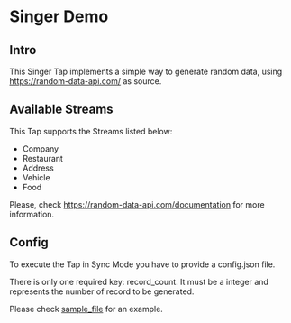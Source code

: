 # Singer Demo

## Intro

This Singer Tap implements a simple way to generate random data, using https://random-data-api.com/ as source.

## Available Streams

This Tap supports the Streams listed below:

- Company
- Restaurant
- Address
- Vehicle
- Food

Please, check https://random-data-api.com/documentation for more information.

## Config

To execute the Tap in Sync Mode you have to provide a config.json file.

There is only one required key: record_count. It must be a integer and represents the number of record to be generated.

Please check [sample_file](tap-randomdata/sample_config.json) for an example.